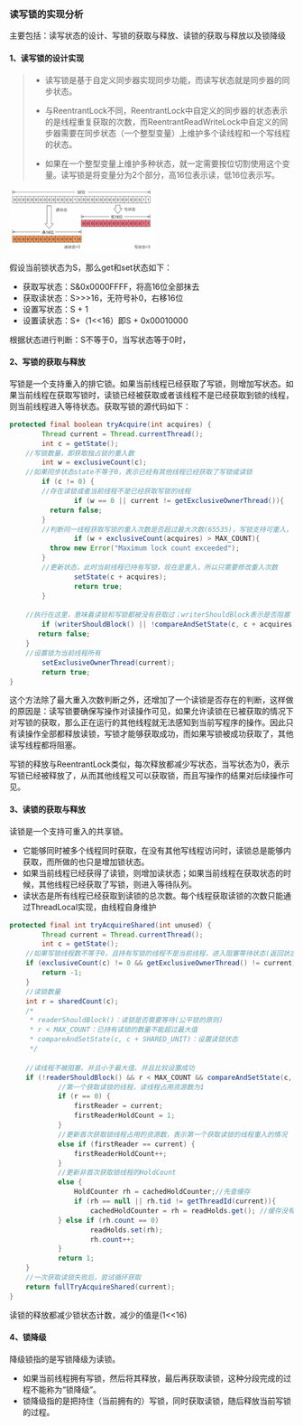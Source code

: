 ### 读写锁的实现分析

主要包括：读写状态的设计、写锁的获取与释放、读锁的获取与释放以及锁降级

#### 1、读写锁的设计实现

> - 读写锁是基于自定义同步器实现同步功能，而读写状态就是同步器的同步状态。
>
> - 与ReentrantLock不同，ReentrantLock中自定义的同步器的状态表示的是线程重复获取的次数，而ReentrantReadWriteLock中自定义的同步器需要在同步状态（一个整型变量）上维护多个读线程和一个写线程的状态。
>
> - 如果在一个整型变量上维护多种状态，就一定需要按位切割使用这个变量。读写锁是将变量分为2个部分，高16位表示读，低16位表示写。

<img src=".images/20200410231145.png" alt="image-20200407152654678" style="zoom: 25%;" />

假设当前锁状态为S，那么get和set状态如下：

- 获取写状态：S&0x0000FFFF，将高16位全部抹去
- 获取读状态：S>>>16，无符号补0，右移16位
- 设置写状态：S + 1
- 设置读状态：S+（1<<16）即S + 0x00010000

根据状态进行判断：S不等于0，当写状态等于0时，



#### 2、写锁的获取与释放

写锁是一个支持重入的排它锁。如果当前线程已经获取了写锁，则增加写状态。如果当前线程在获取写锁时，读锁已经被获取或者该线程不是已经获取到锁的线程，则当前线程进入等待状态。获取写锁的源代码如下：

```java
protected final boolean tryAcquire(int acquires) {
		Thread current = Thread.currentThread();
		int c = getState();
  	//写锁数量，即获取独占锁的重入数
		int w = exclusiveCount(c);
  	//如果同步状态state不等于0，表示已经有其他线程已经获取了写锁或读锁
		if (c != 0) {
      	//存在读锁或者当前线程不是已经获取写锁的线程
				if (w == 0 || current != getExclusiveOwnerThread()){
          return false;
        }
      	//判断同一线程获取写锁的重入次数是否超过最大次数(65535)，写锁支持可重入，但不能超过最大次数
				if (w + exclusiveCount(acquires) > MAX_COUNT){
          throw new Error("Maximum lock count exceeded");
        }
      	//更新状态，此时当前线程已持有写锁，现在是重入，所以只需要修改重入次数
				setState(c + acquires);
				return true;
		}
  	
  	//执行在这里，意味着读锁和写锁都被没有获取过；writerShouldBlock表示是否阻塞
		if (writerShouldBlock() || !compareAndSetState(c, c + acquires)){
       return false;
    }
  	//设置锁为当前线程所有
		setExclusiveOwnerThread(current);
		return true;
}
```

这个方法除了最大重入次数判断之外，还增加了一个读锁是否存在的判断，这样做的原因是：读写锁要确保写操作对读操作可见，如果允许读锁在已被获取的情况下对写锁的获取，那么正在运行的其他线程就无法感知到当前写程序的操作。因此只有读操作全部都释放读锁，写锁才能够获取成功，而如果写锁被成功获取了，其他读写线程都将阻塞。

写锁的释放与ReentrantLock类似，每次释放都减少写状态，当写状态为0，表示写锁已经被释放了，从而其他线程又可以获取锁，而且写操作的结果对后续操作可见。



#### 3、读锁的获取与释放

读锁是一个支持可重入的共享锁。

- 它能够同时被多个线程同时获取，在没有其他写线程访问时，读锁总是能够内获取，而所做的也只是增加锁状态。
- 如果当前线程已经获得了读锁，则增加读状态；如果当前线程在获取状态的时候，其他线程已经获取了写锁，则进入等待队列。
- 读状态是所有线程已经获取到读锁的总次数。每个线程获取读锁的次数只能通过ThreadLocal实现，由线程自身维护

```java
protected final int tryAcquireShared(int unused) {
		Thread current = Thread.currentThread();
		int c = getState();
    //如果写锁线程数不等于0，且持有写锁的线程不是当前线程，进入阻塞等待状态(返回状态-1)
    if (exclusiveCount(c) != 0 && getExclusiveOwnerThread() != current){
      	return -1;
    }
  	//读锁数量
    int r = sharedCount(c);
    /*
     * readerShouldBlock()：读锁是否需要等待(公平锁的原则)
     * r < MAX_COUNT：已持有读锁的数量不能超过最大值
     * compareAndSetState(c, c + SHARED_UNIT)：设置读锁状态
     */
  	
  	//读线程不被阻塞、并且小于最大值、并且比较设置成功
    if (!readerShouldBlock() && r < MAX_COUNT && compareAndSetState(c, c + SHARED_UNIT)) {
        	//第一个获取读锁的线程，读线程占用资源数为1
    		if (r == 0) {
    			firstReader = current;
    			firstReaderHoldCount = 1;
    		}
        	//更新首次获取锁线程占用的资源数，表示第一个获取读锁的线程重入的情况
        	else if (firstReader == current) {
    			firstReaderHoldCount++;
    		} 
            //更新非首次获取锁线程的HoldCount
            else {
    			HoldCounter rh = cachedHoldCounter;//先查缓存
    			if (rh == null || rh.tid != getThreadId(current)){
              		cachedHoldCounter = rh = readHolds.get(); //缓存没有命中，从ThreadLocal中获取
            } else if (rh.count == 0)
    				readHolds.set(rh);
    				rh.count++;
    		}
    		return 1;
    }
    //一次获取读锁失败后，尝试循环获取
    return fullTryAcquireShared(current);
}
```

读锁的释放都减少锁状态计数，减少的值是(1<<16)



#### 4、锁降级

降级锁指的是写锁降级为读锁。

- 如果当前线程拥有写锁，然后将其释放，最后再获取读锁，这种分段完成的过程不能称为“锁降级”。
- 锁降级指的是把持住（当前拥有的）写锁，同时获取读锁，随后释放当前写锁的过程。

